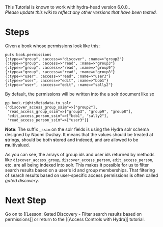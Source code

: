 This Tutorial is known to work with hydra-head version 6.0.0..  
_Please update this wiki to reflect any other versions that have been tested._

# Steps

Given a book whose permissions look like this:
```text
puts book.permissions
{:type=>"group", :access=>"discover", :name=>"group2"}
{:type=>"group", :access=>"read", :name=>"group3"}
{:type=>"group", :access=>"read", :name=>"group9"}
{:type=>"group", :access=>"read", :name=>"group8"}
{:type=>"user", :access=>"read", :name=>"user3"}
{:type=>"user", :access=>"edit", :name=>"bob1"}
{:type=>"user", :access=>"edit", :name=>"sally2"}
```

By default, the permissions will be written into the a solr document like so

```
pp book.rightsMetadata.to_solr
{"discover_access_group_ssim"=>["group2"],
 "read_access_group_ssim"=>["group3", "group9", "group8"],
 "edit_access_person_ssim"=>["bob1", "sally2"],
 "read_access_person_ssim"=>["user3"]}
```

**Note:** The suffix `_ssim` on the solr fields is using the Hydra solr schema designed by Naomi Dushay.  It means that the values should be treated at **s**trings, should be both **s**tored and **i**ndexed, and are allowed to be **m**ultivalued.

As you can see, the arrays of group ids and user ids returned by methods like `discover_access_group`, `discover_access_person`, `edit_access_person`, etc. are all being indexed into solr.  This makes it possible for us to filter search results based on a user's id and group memberships.  That filtering of search results based on user-specific access permissions is often called _gated discovery_.  

# Next Step
Go on to [[Lesson: Gated Discovery - Filter search results based on permissions]] or return to the [[Access Controls with Hydra]] tutorial.